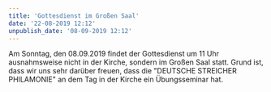 ```yaml
---
title: 'Gottesdienst im Großen Saal'
date: '22-08-2019 12:12'
unpublish_date: '08-09-2019 12:12'
---
```


Am Sonntag, den 08.09.2019 findet der Gottesdienst um 11 Uhr ausnahmsweise nicht in der Kirche, sondern im Großen Saal statt. Grund ist, dass wir uns sehr darüber freuen, dass die "DEUTSCHE STREICHER PHILAMONIE" an dem Tag in der Kirche ein Übungsseminar hat.